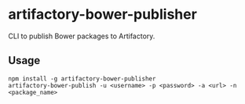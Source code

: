 # artifactory-bower-publisher

CLI to publish Bower packages to Artifactory.

## Usage

```
npm install -g artifactory-bower-publisher
artifactory-bower-publish -u <username> -p <password> -a <url> -n <package_name>
```
